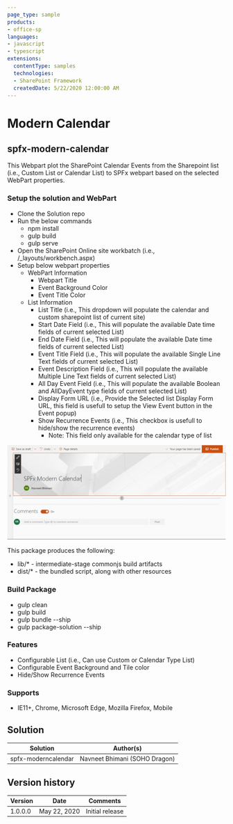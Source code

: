 ```yaml
---
page_type: sample
products:
- office-sp
languages:
- javascript
- typescript
extensions:
  contentType: samples
  technologies:
  - SharePoint Framework
  createdDate: 5/22/2020 12:00:00 AM
---
```


# Modern Calendar

## spfx-modern-calendar

This Webpart plot the SharePoint Calendar Events from the Sharepoint list (i.e., Custom List or Calendar List) to SPFx webpart based on the selected WebPart properties.

### Setup the solution and WebPart

-   Clone the Solution repo
-   Run the below commands
    -   npm install
    -   gulp build
    -   gulp serve
-   Open the SharePoint Online site workbatch (i.e., <SharePoint Site URL>/_layouts/workbench.aspx)
-   Setup below webpart properties
    -   WebPart Information
        -   Webpart Title
        -   Event Background Color
        -   Event Title Color
    -   List Information
        -   List Title (i.e., This dropdown will populate the calendar and custom sharepoint list of current site)
        -   Start Date Field (i.e., This will populate the available Date time fields of current selected List)
        -   End Date Field (i.e., This will populate the available Date time fields of current selected List)
        -   Event Title Field (i.e., This will populate the available Single Line Text fields of current selected List)
        -   Event Description Field (i.e., This will populate the available Multiple Line Text fields of current selected List)
        -   All Day Event Field (i.e., This will populate the available Boolean and AllDayEvent type fields of current selected List)
        -   Display Form URL (i.e., Provide the Selected list Display Form URL, this field is usefull to setup the View Event button in the Event popup)
        -   Show Recurrence Events (i.e., This checkbox is usefull to hide/show the recurrence events)
            -   Note: This field only available for the calendar type of list

![SS1](https://github.com/SohoDragon/SohoCalendar/blob/master/Documents/spfx-moderncalendar.gif)

This package produces the following:

* lib/* - intermediate-stage commonjs build artifacts
* dist/* - the bundled script, along with other resources

### Build Package

-   gulp clean
-   gulp build
-   gulp bundle --ship
-   gulp package-solution --ship

### Features

-   Configurable List (i.e., Can use Custom or Calendar Type List)
-   Configurable Event Background and Tile color
-   Hide/Show Recurrence Events

### Supports

-   IE11+, Chrome, Microsoft Edge, Mozilla Firefox, Mobile

## Solution

Solution|Author(s)
--------|---------
spfx-moderncalendar | Navneet Bhimani (SOHO Dragon)

## Version history

Version|Date|Comments
-------|----|--------
1.0.0.0|May 22, 2020|Initial release